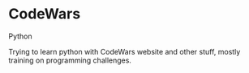 # CodeWars
Python

Trying to learn python with CodeWars website and other stuff, mostly training on programming challenges.
